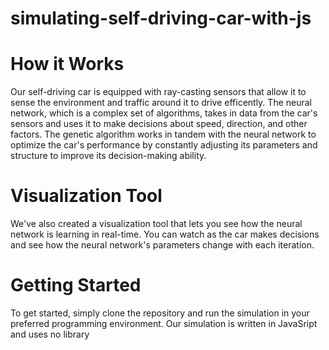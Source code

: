 # simulating-self-driving-car-with-js
# How it Works
Our self-driving car is equipped with ray-casting sensors that allow it to sense the environment and traffic around it to drive efficently. The neural network, which is a complex set of algorithms, takes in data from the car's sensors and uses it to make decisions about speed, direction, and other factors. The genetic algorithm works in tandem with the neural network to optimize the car's performance by constantly adjusting its parameters and structure to improve its decision-making ability.

# Visualization Tool
We've also created a visualization tool that lets you see how the neural network is learning in real-time. You can watch as the car makes decisions and see how the neural network's parameters change with each iteration.

# Getting Started
To get started, simply clone the repository and run the simulation in your preferred programming environment. Our simulation is written in JavaSript and uses no library
